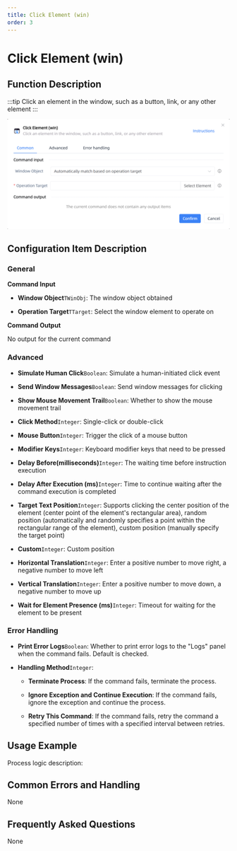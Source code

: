 ```yaml
---
title: Click Element (win)
order: 3
---
```


# Click Element (win)

## Function Description

:::tip 
Click an element in the window, such as a button, link, or any other element
:::

![Click Element (win)](../../assets/Click%20Element%20(win)_command.png)

## Configuration Item Description

### General

**Command Input**

- **Window Object**`TWinObj`: The window object obtained

- **Operation Target**`TTarget`: Select the window element to operate on


**Command Output**

No output for the current command

### Advanced

- **Simulate Human Click**`Boolean`: Simulate a human-initiated click event

- **Send Window Messages**`Boolean`: Send window messages for clicking

- **Show Mouse Movement Trail**`Boolean`: Whether to show the mouse movement trail

- **Click Method**`Integer`: Single-click or double-click

- **Mouse Button**`Integer`: Trigger the click of a mouse button

- **Modifier Keys**`Integer`: Keyboard modifier keys that need to be pressed

- **Delay Before(milliseconds)**`Integer`: The waiting time before instruction execution

- **Delay After Execution (ms)**`Integer`: Time to continue waiting after the command execution is completed

- **Target Text Position**`Integer`: Supports clicking the center position of the element (center point of the element's rectangular area), random position (automatically and randomly specifies a point within the rectangular range of the element), custom position (manually specify the target point)

- **Custom**`Integer`: Custom position

- **Horizontal Translation**`Integer`: Enter a positive number to move right, a negative number to move left

- **Vertical Translation**`Integer`: Enter a positive number to move down, a negative number to move up

- **Wait for Element Presence (ms)**`Integer`: Timeout for waiting for the element to be present

### Error Handling

- **Print Error Logs**`Boolean`: Whether to print error logs to the "Logs" panel when the command fails. Default is checked. 

- **Handling Method**`Integer`:

    - **Terminate Process**: If the command fails, terminate the process.

    - **Ignore Exception and Continue Execution**: If the command fails, ignore the exception and continue the process.

    - **Retry This Command**: If the command fails, retry the command a specified number of times with a specified interval between retries.

## Usage Example

Process logic description:

## Common Errors and Handling

None

## Frequently Asked Questions

None

